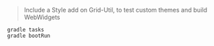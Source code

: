 > Include a Style add on Grid-Util, to test custom themes and build WebWidgets

```
gradle tasks
gradle bootRun
```